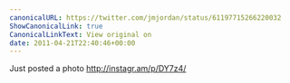 ```yaml
---
canonicalURL: https://twitter.com/jmjordan/status/61197715266220032
ShowCanonicalLink: true
CanonicalLinkText: View original on
date: 2011-04-21T22:40:46+00:00
---
```

Just posted a photo http://instagr.am/p/DY7z4/